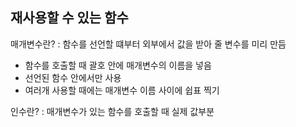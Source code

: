 ## 재사용할 수 있는 함수

매개변수란? : 함수를 선언할 떄부터 외부에서 값을 받아 줄 변수를 미리 만듬

- 함수를 호출할 때 괄호 안에 매개변수의 이름을 넣음
- 선언된 함수 안에서만 사용
- 여러개 사용할 때에는 매개변수 이름 사이에 쉽표 찍기

인수란? : 매개변수가 있는 함수를 호출할 때 실제 값부분
